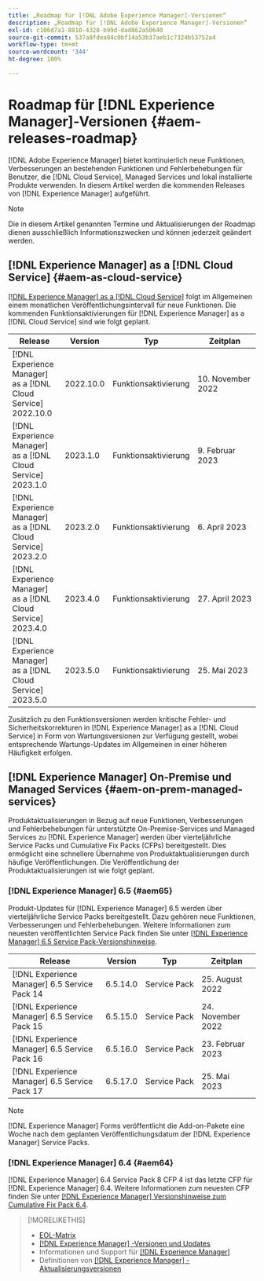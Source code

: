 ```yaml
---
title: „Roadmap für [!DNL Adobe Experience Manager]-Versionen“
description: „Roadmap für [!DNL Adobe Experience Manager]-Versionen“
exl-id: c106d7a1-8810-4328-b99d-dad862a50640
source-git-commit: 537a8fdea84c0bf14a53b37aeb1c7324b53752a4
workflow-type: tm+mt
source-wordcount: '344'
ht-degree: 100%

---
```


# Roadmap für [!DNL Experience Manager]-Versionen {#aem-releases-roadmap}

[!DNL Adobe Experience Manager] bietet kontinuierlich neue Funktionen, Verbesserungen an bestehenden Funktionen und Fehlerbehebungen für Benutzer, die [!DNL Cloud Service], Managed Services und lokal installierte Produkte verwenden. In diesem Artikel werden die kommenden Releases von [!DNL Experience Manager] aufgeführt.

>[!NOTE]
>
>Die in diesem Artikel genannten Termine und Aktualisierungen der Roadmap dienen ausschließlich Informationszwecken und können jederzeit geändert werden.

## [!DNL Experience Manager] as a [!DNL Cloud Service] {#aem-as-cloud-service}

[[!DNL Experience Manager] as a [!DNL Cloud Service]](https://experienceleague.adobe.com/docs/experience-manager-cloud-service/content/release-notes/home.html?lang=de) folgt im Allgemeinen einem monatlichen Veröffentlichungsintervall für neue Funktionen. Die kommenden Funktionsaktivierungen für [!DNL Experience Manager] as a [!DNL Cloud Service] sind wie folgt geplant.

| Release | Version | Typ | Zeitplan |
|---|---|---|---|
| [!DNL Experience Manager] as a [!DNL Cloud Service] 2022.10.0 | 2022.10.0 | Funktionsaktivierung | 10. November 2022 |
| [!DNL Experience Manager] as a [!DNL Cloud Service] 2023.1.0 | 2023.1.0 | Funktionsaktivierung | 9. Februar 2023 |
| [!DNL Experience Manager] as a [!DNL Cloud Service] 2023.2.0 | 2023.2.0 | Funktionsaktivierung | 6. April 2023 |
| [!DNL Experience Manager] as a [!DNL Cloud Service] 2023.4.0 | 2023.4.0 | Funktionsaktivierung | 27. April 2023 |
| [!DNL Experience Manager] as a [!DNL Cloud Service] 2023.5.0 | 2023.5.0 | Funktionsaktivierung | 25. Mai 2023 |

Zusätzlich zu den Funktionsversionen werden kritische Fehler- und Sicherheitskorrekturen in [!DNL Experience Manager] as a [!DNL Cloud Service] in Form von Wartungsversionen zur Verfügung gestellt, wobei entsprechende Wartungs-Updates im Allgemeinen in einer höheren Häufigkeit erfolgen.

## [!DNL Experience Manager] On-Premise und Managed Services {#aem-on-prem-managed-services}

Produktaktualisierungen in Bezug auf neue Funktionen, Verbesserungen und Fehlerbehebungen für unterstützte On-Premise-Services und Managed Services zu [!DNL Experience Manager] werden über vierteljährliche Service Packs und Cumulative Fix Packs (CFPs) bereitgestellt. Dies ermöglicht eine schnellere Übernahme von Produktaktualisierungen durch häufige Veröffentlichungen. Die Veröffentlichung der Produktaktualisierungen ist wie folgt geplant.

### [!DNL Experience Manager] 6.5 {#aem65}

Produkt-Updates für [!DNL Experience Manager] 6.5 werden über vierteljährliche Service Packs bereitgestellt. Dazu gehören neue Funktionen, Verbesserungen und Fehlerbehebungen. Weitere Informationen zum neuesten veröffentlichten Service Pack finden Sie unter [[!DNL Experience Manager] 6.5 Service Pack-Versionshinweise](https://experienceleague.adobe.com/docs/experience-manager-65/release-notes/release-notes.html?lang=de).

| Release | Version | Typ | Zeitplan |
|---|---|---|---|
| [!DNL Experience Manager] 6.5 Service Pack 14 | 6.5.14.0 | Service Pack | 25. August 2022 |
| [!DNL Experience Manager] 6.5 Service Pack 15 | 6.5.15.0 | Service Pack | 24. November 2022 |
| [!DNL Experience Manager] 6.5 Service Pack 16 | 6.5.16.0 | Service Pack | 23. Februar 2023 |
| [!DNL Experience Manager] 6.5 Service Pack 17 | 6.5.17.0 | Service Pack | 25. Mai 2023 |

>[!NOTE]
>
>[!DNL Experience Manager] Forms veröffentlicht die Add-on-Pakete eine Woche nach dem geplanten Veröffentlichungsdatum der [!DNL Experience Manager] Service Packs.

### [!DNL Experience Manager] 6.4 {#aem64}

[!DNL Experience Manager] 6.4 Service Pack 8 CFP 4 ist das letzte CFP für [!DNL Experience Manager] 6.4. Weitere Informationen zum neuesten CFP finden Sie unter [[!DNL Experience Manager] Versionshinweise zum Cumulative Fix Pack 6.4](https://experienceleague.adobe.com/docs/experience-manager-64/release-notes/cfp-release-notes.html?lang=de).

>[!MORELIKETHIS]
>
>* [EOL-Matrix](https://helpx.adobe.com/de/support/programs/eol-matrix.html)
>* [[!DNL Experience Manager] -Versionen und Updates](https://experienceleague.adobe.com/docs/experience-manager-release-information/aem-release-updates/aem-releases-updates.html?lang=de)
>* Informationen und Support für [[!DNL Experience Manager] ](https://experienceleague.adobe.com/docs/experience-manager-cloud-service.html?lang=de)
>* Definitionen von [[!DNL Experience Manager] -Aktualisierungsversionen](/help/update-release-vehicle-definitions.md)

